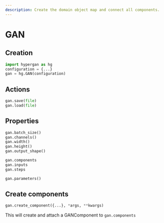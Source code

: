 ```yaml
---
description: Create the domain object map and connect all components.
---
```


# GAN

## Creation

```python
import hypergan as hg
configuration = {...}
gan = hg.GAN(configuration)
```

## Actions

```python
gan.save(file)
gan.load(file)
```

## Properties

```python
gan.batch_size()
gan.channels()
gan.width()
gan.height()
gan.output_shape()

gan.components
gan.inputs
gan.steps

gan.parameters()
```

## Create components

```python
gan.create_component({...}, *args, **kwargs)
```

This will create and attach a GANComponent to `gan.components`
